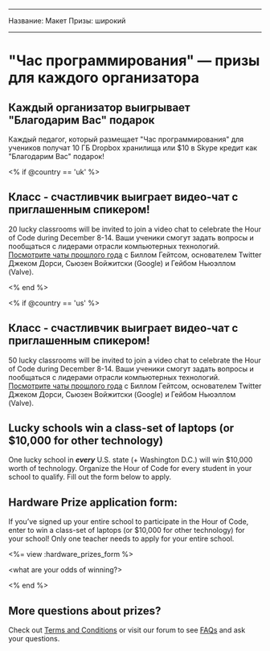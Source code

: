 * * *

Название: Макет Призы: широкий

* * *

# "Час программирования" — призы для каждого организатора

## Каждый организатор выигрывает "Благодарим Вас" подарок

Каждый педагог, который размещает "Час программирования" для учеников получат 10 ГБ Dropbox хранилища или $10 в Skype кредит как "Благодарим Вас" подарок!

<% if @country == 'uk' %>

## Класс - счастливчик выиграет видео-чат с приглашенным спикером!

20 lucky classrooms will be invited to join a video chat to celebrate the Hour of Code during December 8-14. Ваши ученики смогут задать вопросы и пообщаться с лидерами отрасли компьютерных технологий. [Посмотрите чаты прошлого года](http://www.youtube.com/playlist?list=PLzdnOPI1iJNckJ81gRpJe5mR7imAHDl9a) с Биллом Гейтсом, основателем Twitter Джеком Дорси, Сьюзен Войжитски (Google) и Гейбом Ньюэллом (Valve).

<% end %>

<% if @country == 'us' %>

## Класс - счастливчик выиграет видео-чат с приглашенным спикером!

50 lucky classrooms will be invited to join a video chat to celebrate the Hour of Code during December 8-14. Ваши ученики смогут задать вопросы и пообщаться с лидерами отрасли компьютерных технологий. [Посмотрите чаты прошлого года](http://www.youtube.com/playlist?list=PLzdnOPI1iJNckJ81gRpJe5mR7imAHDl9a) с Биллом Гейтсом, основателем Twitter Джеком Дорси, Сьюзен Войжитски (Google) и Гейбом Ньюэллом (Valve).

## Lucky schools win a class-set of laptops (or $10,000 for other technology)

One lucky school in ***every*** U.S. state (+ Washington D.C.) will win $10,000 worth of technology. Organize the Hour of Code for every student in your school to qualify. Fill out the form below to apply.

## Hardware Prize application form:

If you’ve signed up your entire school to participate in the Hour of Code, enter to win a class-set of laptops (or $10,000 for other technology) for your school! Only one teacher needs to apply for your entire school.

<%= view :hardware_prizes_form %>

<what are your odds of winning?>

<see a list of all schools signed up for the hour code in your state. one public k-12 school every u.s. state will win class-set laptops.>

<% end %>

## More questions about prizes?

Check out [Terms and Conditions](/prizes-terms) or visit our forum to see [FAQs](http://support.code.org) and ask your questions.